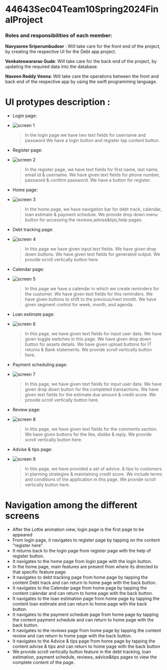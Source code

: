 # 44643Sec04Team10Spring2024FinalProject
### Roles and responsibilities of each member:
**Navyasree Sriperumbudoor** : Will take care for the front end of the project, by creating the respective UI for the Debt app project.

**Venkateswararao Gude**: Will take care for the back end of the project, by updating the required data into the database.

**Naveen Reddy Venna**: Will take care the operations between the front and back end of the respective app by using the swift programming language.

# **UI protypes description :**

* Login page:
* ![screen 1](https://github.com/naveenvenna70/44643Sec04Team10Spring2024FinalProject/blob/main/pic2%20(1).jpeg?raw=true)
	> In the login page we have two text fields for username and password
	> We have a login button and register tap content button.
* Register page:
* ![screen 2](https://github.com/naveenvenna70/44643Sec04Team10Spring2024FinalProject/blob/main/pic3%20(1).jpeg?raw=true)
	> In the register page, we have text fields for first name, last name, email id & username.
	> We have given text fields for phone number, password & confirm password.
	> We have a button for register.
* Home page:
* ![screen 3](https://github.com/naveenvenna70/44643Sec04Team10Spring2024FinalProject/blob/main/pic4%20(1).jpeg?raw=true)
	> In the home page, we have navigation bar for debt track, calendar, loan estimate & payment schedule.
         We provide drop down menu button for accessing the reviews,advise&tips,help pages. 
* Debt tracking page:
* ![screen 4](https://github.com/naveenvenna70/44643Sec04Team10Spring2024FinalProject/blob/main/pic5%20(1).jpeg?raw=true)
	> In this page we have given input text fields.
	> We have given drop down buttons.
	> We have given text fields for generated output.
         We provide scroll vertically button here. 
        
* Calendar page:
* ![screen 5](https://github.com/naveenvenna70/44643Sec04Team10Spring2024FinalProject/blob/main/pic6%20(1).jpeg?raw=true)
	> In this page we have a calendar in which we create reminders for the customer.
	> We have given text fields for this reminders.
	> We have given buttons to shift to the previous/next month.
	> We have given segment control for week, month, and agenda.
* Loan estimate page:
* ![screen 6](https://github.com/naveenvenna70/44643Sec04Team10Spring2024FinalProject/blob/main/pic7%20(1).jpeg?raw=true)
	> In this page, we have given text fields for input user data.
	> We have given toggle switches in this page.
	> We have given drop down button for assets details.
	> We have given upload buttons for IT returns & Bank statements.
         We provide scroll vertically button here.
        
* Payment scheduling page:
* ![screen 7](https://github.com/naveenvenna70/44643Sec04Team10Spring2024FinalProject/blob/main/pic8%20(1).jpeg?raw=true)
	> In this page, we have given text fields for input user data.
	> We have given drop down button for the completed transactions.
	> We have given text fields for the estimate due amount & credit score.
         We provide scroll vertically button here. 
* Review page:
* ![screen 8](https://github.com/naveenvenna70/44643Sec04Team10Spring2024FinalProject/blob/main/pic9%20(1).jpeg?raw=true)
	> In this page, we have given text fields for the comments section.
	> We have given buttons for the like, dislike & reply.
         We provide scroll vertically button here. 
* Advise & tips page:
* ![screen 9](https://github.com/naveenvenna70/44643Sec04Team10Spring2024FinalProject/blob/main/pic10%20(1).jpeg?raw=true)
	> In this page, we have provided a set of advice. & tips to customers in planning strategies & maintaining credit score.
         We include terms and conditions of the application in this page. 
         We provide scroll vertically button here. 


# **Navigation among the different screens**

* After the Lottie animation view, login page is the first page to be appeared
* From login page, it navigates to register page by tapping on the content "register here".
* It returns back to the login page from register page with the help of register button.
* It navigates to the home page from login page with the login button.
* In the home page, main features are present from where its directed to that specific feature page.
* It navigates to debt tracking page from home page by tapping the content Debt track and can return to home page with the back button.
* It navigates to the Calendar page from home page by tapping the content calendar and can return to home page with the back button.
* It navigates to the loan estimation page from home page by tapping the content loan estimate and can return to home page with the back button.
* It navigates to the payment schedule page from home page by tapping the content payment schedule and can return to home page with the back button.
* It navigates to the reviews page from home page by tapping the content review and can return to home page with the back button.
* It navigates to the Advice & tips page from home page by tapping the content advise & tips and can return to home page with the back button
* We provide scroll vertically button feature in the debt tracking, loan estimation, payment schedule, reviews, advice&tips pages to view the complete content of the page.

  
